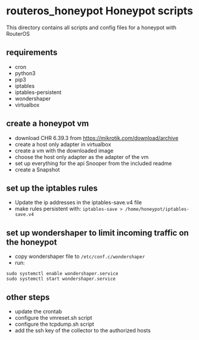 # routeros_honeypot Honeypot scripts
This directory contains all scripts and config files for a honeypot with RouterOS

## requirements
- cron
- python3
- pip3
- iptables
- iptables-persistent
- wondershaper
- virtualbox

## create a honeypot vm
- download CHR 6.39.3 from https://mikrotik.com/download/archive
- create a host only adapter in virtualbox
- create a vm with the downloaded image
- choose the host only adapter as the adapter of the vm
- set up everything for the api Snooper from the included readme
- create a Snapshot

## set up the iptables rules
- Update the ip addresses in the iptables-save.v4 file
- make rules persistent with: `iptables-save > /home/honeypot/iptables-save.v4`

## set up wondershaper to limit incoming traffic on the honeypot
- copy wondershaper file to `/etc/conf.c/wondershaper`
- run:
```
sudo systemctl enable wondershaper.service
sudo systemctl start wondershaper.service
```

## other steps
- update the crontab
- configure the vmreset.sh script
- configure the tcpdump.sh script
- add the ssh key of the collector to the authorized hosts
